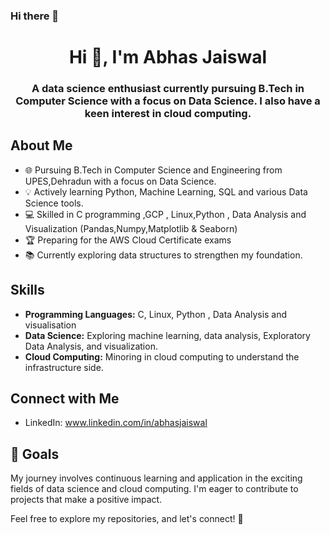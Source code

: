 ### Hi there 👋
<h1 align="center">Hi 👋, I'm Abhas Jaiswal</h1>
<h3 align="center">A data science enthusiast currently pursuing B.Tech in Computer Science with a focus on Data Science. I also have a keen interest in cloud computing.
</h3>

 
## About Me

- 🌐 Pursuing B.Tech in Computer Science and Engineering from UPES,Dehradun with a focus on Data Science.
- 💡 Actively learning Python, Machine Learning, SQL and various Data Science tools.
- 💻 Skilled in C programming ,GCP , Linux,Python , Data Analysis and Visualization (Pandas,Numpy,Matplotlib & Seaborn)
- 🏆 Preparing for the AWS Cloud Certificate exams
- 📚 Currently exploring data structures to strengthen my foundation.

## Skills

- **Programming Languages:** C, Linux, Python , Data Analysis and visualisation 
- **Data Science:** Exploring machine learning, data analysis, Exploratory Data Analysis, and visualization.
- **Cloud Computing:** Minoring in cloud computing to understand the infrastructure side.


## Connect with Me

- LinkedIn: www.linkedin.com/in/abhasjaiswal

## 🚀 Goals

My journey involves continuous learning and application in the exciting fields of data science and cloud computing. I'm eager to contribute to projects that make a positive impact.

Feel free to explore my repositories, and let's connect! 🌟
